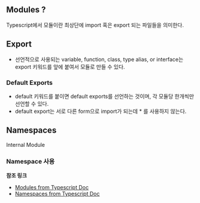 ## Modules ?
Typescript에서 모듈이란 최상단에 import 혹은 export 되는 파일들을 의미한다. 



## Export
- 선언적으로 사용되는 variable, function, class, type alias, or interface는 export 키워드를 앞에 붙여서 모듈로 만들 수 있다.


### Default Exports
- default 키워드를 붙이면 default exports를 선언하는 것이며, 각 모듈당 한개씩만 선언할 수 있다. 
- default export는 서로 다른 form으로 import가 되는데 * 를 사용하지 않는다.


## Namespaces
Internal Module

### Namespace 사용


<B>참조 링크</B>
- [Modules from Typescript Doc](https://www.typescriptlang.org/docs/handbook/modules.html)
- [Namespaces from Typescript Doc](https://www.typescriptlang.org/docs/handbook/namespaces.html)